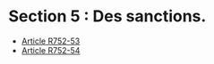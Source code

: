 # Section 5 : Des sanctions.

- [Article R752-53](article-r752-53.md)
- [Article R752-54](article-r752-54.md)
